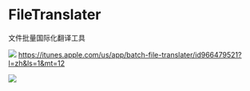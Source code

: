 # FileTranslater
文件批量国际化翻译工具


[![](http://res.cloudinary.com/dfzokzfi5/image/upload/c_scale,w_124/v1411092419/app-store-button_pw05je.png)](https://itunes.apple.com/us/app/batch-file-translater/id966479521?l=zh&ls=1&mt=12) https://itunes.apple.com/us/app/batch-file-translater/id966479521?l=zh&ls=1&mt=12

![](http://a5.mzstatic.com/us/r30/Purple3/v4/24/a7/d2/24a7d2dc-09d2-844e-ba83-ee76a9071f2f/screen800x500.jpeg)
